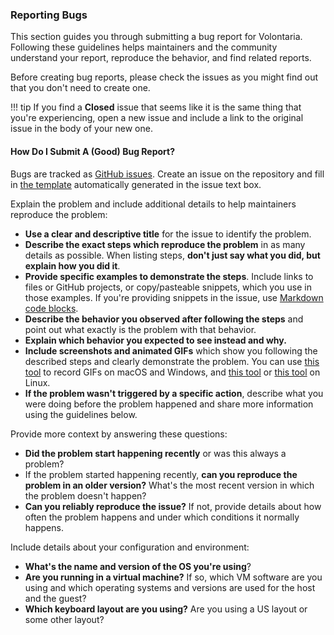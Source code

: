 ### Reporting Bugs

This section guides you through submitting a bug report for Volontaria. Following these guidelines helps 
maintainers and the community understand your report, reproduce the behavior, and find related reports.

Before creating bug reports, please check the issues as you might find out that you don't need to create one. 

!!! tip
    If you find a **Closed** issue that seems like it is the same thing that you're experiencing, open a 
    new issue and include a link to the original issue in the body of your new one.

#### How Do I Submit A (Good) Bug Report?

Bugs are tracked as [GitHub issues](https://guides.github.com/features/issues/). Create an issue on the repository 
and fill in [the template](.github/ISSUE_TEMPLATE.md) automatically generated in the issue text box.

Explain the problem and include additional details to help maintainers reproduce the problem:

* **Use a clear and descriptive title** for the issue to identify the problem.
* **Describe the exact steps which reproduce the problem** in as many details as possible. When listing 
steps, **don't just say what you did, but explain how you did it**.
* **Provide specific examples to demonstrate the steps**. Include links to files or GitHub projects, or 
copy/pasteable snippets, which you use in those examples. If you're providing snippets in the issue, 
use [Markdown code blocks](https://help.github.com/articles/markdown-basics/#multiple-lines).
* **Describe the behavior you observed after following the steps** and point out what exactly is the 
problem with that behavior.
* **Explain which behavior you expected to see instead and why.**
* **Include screenshots and animated GIFs** which show you following the described steps and clearly 
demonstrate the problem. You can use [this tool](http://www.cockos.com/licecap/) to record GIFs on macOS 
and Windows, and [this tool](https://github.com/colinkeenan/silentcast) or [this tool](https://github.com/GNOME/byzanz) 
on Linux.
* **If the problem wasn't triggered by a specific action**, describe what you were doing before the problem happened 
and share more information using the guidelines below.

Provide more context by answering these questions:

* **Did the problem start happening recently** or was this always a problem?
* If the problem started happening recently, **can you reproduce the problem in an older version?** What's the most 
recent version in which the problem doesn't happen?
* **Can you reliably reproduce the issue?** If not, provide details about how often the problem happens and under 
which conditions it normally happens.

Include details about your configuration and environment:

* **What's the name and version of the OS you're using**?
* **Are you running in a virtual machine?** If so, which VM software are you using and which operating systems and 
versions are used for the host and the guest?
* **Which keyboard layout are you using?** Are you using a US layout or some other layout?
